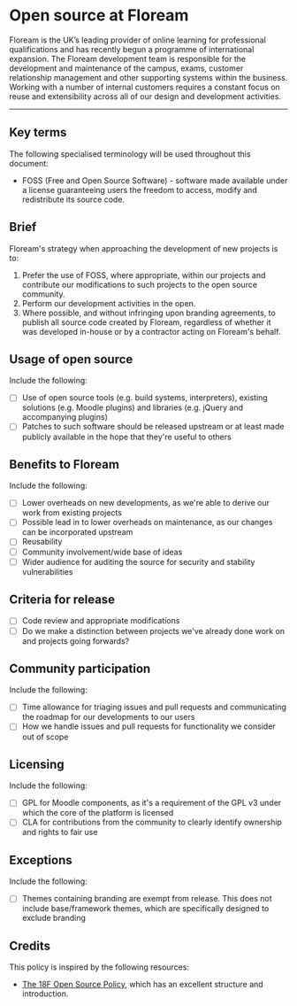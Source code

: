 # Open source at Floream

Floream is the UK’s leading provider of online learning for professional qualifications and has recently begun a programme of international expansion. The Floream development team is responsible for the development and maintenance of the campus, exams, customer relationship management and other supporting systems within the business. Working with a number of internal customers requires a constant focus on reuse and extensibility across all of our design and development activities.

* * *

## Key terms

The following specialised terminology will be used throughout this document:

* FOSS (Free and Open Source Software) - software made available under a license guaranteeing users the freedom to access, modify and redistribute its source code.

## Brief

Floream's strategy when approaching the development of new projects is to:

1. Prefer the use of FOSS, where appropriate, within our projects and contribute our modifications to such projects to the open source community.
2. Perform our development activities in the open.
3. Where possible, and without infringing upon branding agreements, to publish all source code created by Floream, regardless of whether it was developed in-house or by a contractor acting on Floream's behalf.

## Usage of open source

Include the following:

- [ ] Use of open source tools (e.g. build systems, interpreters), existing solutions (e.g. Moodle plugins) and libraries (e.g. jQuery and accompanying plugins)
- [ ] Patches to such software should be released upstream or at least made publicly available in the hope that they're useful to others

## Benefits to Floream

Include the following:

- [ ] Lower overheads on new developments, as we're able to derive our work from existing projects
- [ ] Possible lead in to lower overheads on maintenance, as our changes can be incorporated upstream
- [ ] Reusability
- [ ] Community involvement/wide base of ideas
- [ ] Wider audience for auditing the source for security and stability vulnerabilities

## Criteria for release

- [ ] Code review and appropriate modifications
- [ ] Do we make a distinction between projects we've already done work on and projects going forwards?

## Community participation

Include the following:

- [ ] Time allowance for triaging issues and pull requests and communicating the roadmap for our developments to our users
- [ ] How we handle issues and pull requests for functionality we consider out of scope

## Licensing

Include the following:

- [ ] GPL for Moodle components, as it's a requirement of the GPL v3 under which the core of the platform is licensed
- [ ] CLA for contributions from the community to clearly identify ownership and rights to fair use

## Exceptions

Include the following:

- [ ] Themes containing branding are exempt from release. This does not include base/framework themes, which are specifically designed to exclude branding

## Credits

This policy is inspired by the following resources:

* [The 18F Open Source Policy](https://github.com/18F/open-source-policy/blob/master/policy.md), which has an excellent structure and introduction.
